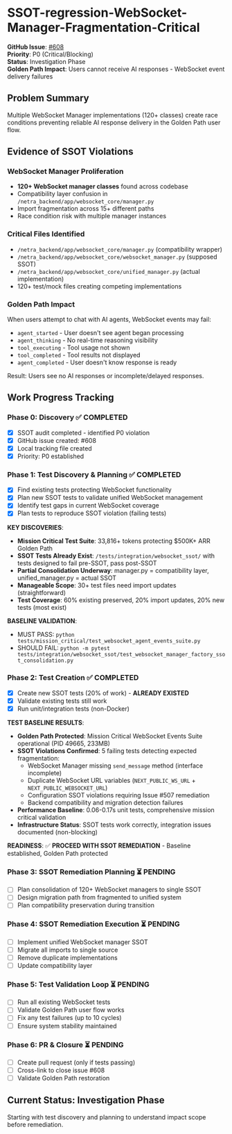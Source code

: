 # SSOT-regression-WebSocket-Manager-Fragmentation-Critical

**GitHub Issue**: [#608](https://github.com/netra-systems/netra-apex/issues/608)  
**Priority**: P0 (Critical/Blocking)  
**Status**: Investigation Phase  
**Golden Path Impact**: Users cannot receive AI responses - WebSocket event delivery failures

## Problem Summary

Multiple WebSocket Manager implementations (120+ classes) create race conditions preventing reliable AI response delivery in the Golden Path user flow.

## Evidence of SSOT Violations

### WebSocket Manager Proliferation
- **120+ WebSocket manager classes** found across codebase
- Compatibility layer confusion in `/netra_backend/app/websocket_core/manager.py`
- Import fragmentation across 15+ different paths
- Race condition risk with multiple manager instances

### Critical Files Identified
- `/netra_backend/app/websocket_core/manager.py` (compatibility wrapper)
- `/netra_backend/app/websocket_core/websocket_manager.py` (supposed SSOT) 
- `/netra_backend/app/websocket_core/unified_manager.py` (actual implementation)
- 120+ test/mock files creating competing implementations

### Golden Path Impact
When users attempt to chat with AI agents, WebSocket events may fail:
- `agent_started` - User doesn't see agent began processing  
- `agent_thinking` - No real-time reasoning visibility
- `tool_executing` - Tool usage not shown
- `tool_completed` - Tool results not displayed
- `agent_completed` - User doesn't know response is ready

Result: Users see no AI responses or incomplete/delayed responses.

## Work Progress Tracking

### Phase 0: Discovery ✅ COMPLETED
- [x] SSOT audit completed - identified P0 violation
- [x] GitHub issue created: #608
- [x] Local tracking file created
- [x] Priority: P0 established

### Phase 1: Test Discovery & Planning ✅ COMPLETED
- [x] Find existing tests protecting WebSocket functionality
- [x] Plan new SSOT tests to validate unified WebSocket management  
- [x] Identify test gaps in current WebSocket coverage
- [x] Plan tests to reproduce SSOT violation (failing tests)

**KEY DISCOVERIES**:
- **Mission Critical Test Suite**: 33,816+ tokens protecting $500K+ ARR Golden Path
- **SSOT Tests Already Exist**: `/tests/integration/websocket_ssot/` with tests designed to fail pre-SSOT, pass post-SSOT
- **Partial Consolidation Underway**: manager.py = compatibility layer, unified_manager.py = actual SSOT
- **Manageable Scope**: 30+ test files need import updates (straightforward)
- **Test Coverage**: 60% existing preserved, 20% import updates, 20% new tests (most exist)

**BASELINE VALIDATION**:
- MUST PASS: `python tests/mission_critical/test_websocket_agent_events_suite.py`
- SHOULD FAIL: `python -m pytest tests/integration/websocket_ssot/test_websocket_manager_factory_ssot_consolidation.py`

### Phase 2: Test Creation ✅ COMPLETED
- [x] Create new SSOT tests (20% of work) - **ALREADY EXISTED**
- [x] Validate existing tests still work 
- [x] Run unit/integration tests (non-Docker)

**TEST BASELINE RESULTS**:
- **Golden Path Protected**: Mission Critical WebSocket Events Suite operational (PID 49665, 233MB)
- **SSOT Violations Confirmed**: 5 failing tests detecting expected fragmentation:
  - WebSocket Manager missing `send_message` method (interface incomplete)
  - Duplicate WebSocket URL variables (`NEXT_PUBLIC_WS_URL` + `NEXT_PUBLIC_WEBSOCKET_URL`) 
  - Configuration SSOT violations requiring Issue #507 remediation
  - Backend compatibility and migration detection failures
- **Performance Baseline**: 0.06-0.17s unit tests, comprehensive mission critical validation
- **Infrastructure Status**: SSOT tests work correctly, integration issues documented (non-blocking)

**READINESS**: ✅ **PROCEED WITH SSOT REMEDIATION** - Baseline established, Golden Path protected

### Phase 3: SSOT Remediation Planning ⏳ PENDING
- [ ] Plan consolidation of 120+ WebSocket managers to single SSOT
- [ ] Design migration path from fragmented to unified system
- [ ] Plan compatibility preservation during transition

### Phase 4: SSOT Remediation Execution ⏳ PENDING
- [ ] Implement unified WebSocket manager SSOT
- [ ] Migrate all imports to single source
- [ ] Remove duplicate implementations
- [ ] Update compatibility layer

### Phase 5: Test Validation Loop ⏳ PENDING
- [ ] Run all existing WebSocket tests
- [ ] Validate Golden Path user flow works
- [ ] Fix any test failures (up to 10 cycles)
- [ ] Ensure system stability maintained

### Phase 6: PR & Closure ⏳ PENDING
- [ ] Create pull request (only if tests passing)
- [ ] Cross-link to close issue #608
- [ ] Validate Golden Path restoration

## Current Status: Investigation Phase
Starting with test discovery and planning to understand impact scope before remediation.